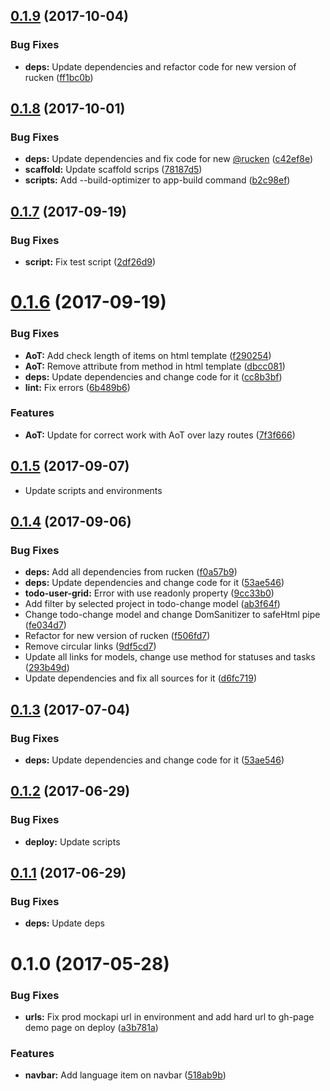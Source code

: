 <a name="0.1.9"></a>
## [0.1.9](https://github.com/rucken/todo-web/compare/0.1.8...0.1.9) (2017-10-04)


### Bug Fixes

* **deps:** Update dependencies and refactor code for new version of rucken ([ff1bc0b](https://github.com/rucken/todo-web/commit/ff1bc0b))



<a name="0.1.8"></a>
## [0.1.8](https://github.com/rucken/todo-web/compare/0.1.7...0.1.8) (2017-10-01)


### Bug Fixes

* **deps:** Update dependencies and fix code for new [@rucken](https://github.com/rucken) ([c42ef8e](https://github.com/rucken/todo-web/commit/c42ef8e))
* **scaffold:** Update scaffold scrips ([78187d5](https://github.com/rucken/todo-web/commit/78187d5))
* **scripts:** Add --build-optimizer to app-build command ([b2c98ef](https://github.com/rucken/todo-web/commit/b2c98ef))



<a name="0.1.7"></a>
## [0.1.7](https://github.com/rucken/todo-web/compare/0.1.6...0.1.7) (2017-09-19)


### Bug Fixes

* **script:** Fix test script ([2df26d9](https://github.com/rucken/todo-web/commit/2df26d9))



<a name="0.1.6"></a>
# [0.1.6](https://github.com/rucken/todo-web/compare/0.1.5...0.1.6) (2017-09-19)


### Bug Fixes

* **AoT:** Add check length of items on html template ([f290254](https://github.com/rucken/todo-web/commit/f290254))
* **AoT:** Remove attribute from method in html template ([dbcc081](https://github.com/rucken/todo-web/commit/dbcc081))
* **deps:** Update dependencies and change code for it ([cc8b3bf](https://github.com/rucken/todo-web/commit/cc8b3bf))
* **lint:** Fix errors ([6b489b6](https://github.com/rucken/todo-web/commit/6b489b6))


### Features

* **AoT:** Update for correct work with AoT over lazy routes ([7f3f666](https://github.com/rucken/todo-web/commit/7f3f666))



<a name="0.1.5"></a>
## [0.1.5](https://github.com/rucken/todo-web/compare/0.1.4...0.1.5) (2017-09-07)


* Update scripts and environments


<a name="0.1.4"></a>
## [0.1.4](https://github.com/rucken/todo-web/compare/0.1.2...0.1.4) (2017-09-06)


### Bug Fixes

* **deps:** Add all dependencies from rucken ([f0a57b9](https://github.com/rucken/todo-web/commit/f0a57b9))
* **deps:** Update dependencies and change code for it ([53ae546](https://github.com/rucken/todo-web/commit/53ae546))
* **todo-user-grid:** Error with use readonly property ([9cc33b0](https://github.com/rucken/todo-web/commit/9cc33b0))
* Add filter by selected project in todo-change model ([ab3f64f](https://github.com/rucken/todo-web/commit/ab3f64f))
* Change todo-change model and change DomSanitizer to safeHtml pipe ([fe034d7](https://github.com/rucken/todo-web/commit/fe034d7))
* Refactor for new version of rucken ([f506fd7](https://github.com/rucken/todo-web/commit/f506fd7))
* Remove circular links ([9df5cd7](https://github.com/rucken/todo-web/commit/9df5cd7))
* Update all links for models, change use method for statuses and tasks ([293b49d](https://github.com/rucken/todo-web/commit/293b49d))
* Update dependencies and fix all sources for it ([d6fc719](https://github.com/rucken/todo-web/commit/d6fc719))



<a name="0.1.3"></a>
## [0.1.3](https://github.com/rucken/todo-web/compare/0.1.2...v0.1.3) (2017-07-04)


### Bug Fixes

* **deps:** Update dependencies and change code for it ([53ae546](https://github.com/rucken/todo-web/commit/53ae546))



<a name="0.1.2"></a>
## [0.1.2](https://github.com/rucken/todo-web/compare/0.1.0...v0.1.2) (2017-06-29)

### Bug Fixes

* **deploy:** Update scripts


<a name="0.1.1"></a>
## [0.1.1](https://github.com/rucken/todo-web/compare/0.1.0...v0.1.1) (2017-06-29)

### Bug Fixes

* **deps:** Update deps


<a name="0.1.0"></a>
# 0.1.0 (2017-05-28)


### Bug Fixes

* **urls:** Fix prod mockapi url in environment and add hard url to gh-page demo page on deploy ([a3b781a](https://github.com/rucken/todo-web/commit/a3b781a))


### Features

* **navbar:** Add language item on navbar ([518ab9b](https://github.com/rucken/todo-web/commit/518ab9b))



